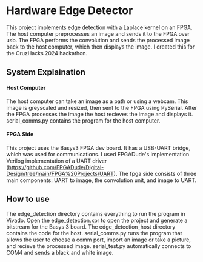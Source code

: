 # Hardware Edge Detector

This project implements edge detection with a Laplace kernel on an FPGA. The host computer preprocesses an image and sends it to the FPGA over usb. The FPGA performs the convolution and sends the processed image back to the host computer, which then displays the image. I created this for the CruzHacks 2024 hackathon.

## System Explaination
#### Host Computer
The host computer can take an image as a path or using a webcam. This image is greyscaled and resized, then sent to the FPGA using PySerial. After the FPGA processes the image the host recieves the image and displays it. serial_comms.py contains the program for the host computer.
#### FPGA Side
This project uses the Basys3 FPGA dev board. It has a USB-UART bridge, which was used for communications. I used FPGADude's implementation Verilog implementation of a UART driver (https://github.com/FPGADude/Digital-Design/tree/main/FPGA%20Projects/UART). The fpga side consists of three main components: UART to image, the convolution unit, and image to UART.
## How to use
The edge_detection directory contains everything to run the program in Vivado. Open the edge_detection.xpr to open the project and generate a bitstream for the Basys 3 board. The edge_detection_host directory contains the code for the host. serial_comms.py runs the program that allows the user to choose a comm port, import an image or take a picture, and recieve the processed image. serial_test.py automatically connects to COM4 and sends a black and white image.
